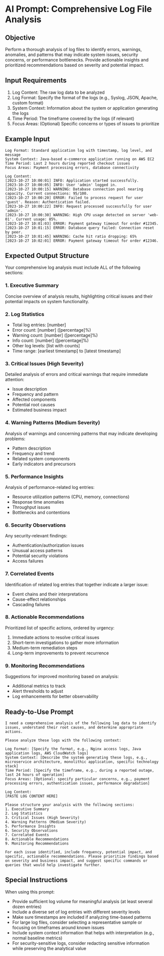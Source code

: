 # AI Prompt: Comprehensive Log File Analysis

## Objective
Perform a thorough analysis of log files to identify errors, warnings, anomalies, and patterns that may indicate system issues, security concerns, or performance bottlenecks. Provide actionable insights and prioritized recommendations based on severity and potential impact.

## Input Requirements
1. Log Content: The raw log data to be analyzed
2. Log Format: Specify the format of the logs (e.g., Syslog, JSON, Apache, custom format)
3. System Context: Information about the system or application generating the logs
4. Time Period: The timeframe covered by the logs (if relevant)
5. Focus Areas: (Optional) Specific concerns or types of issues to prioritize

## Example Input

```
Log Format: Standard application log with timestamp, log level, and message
System Context: Java-based e-commerce application running on AWS EC2
Time Period: Last 2 hours during reported checkout issues
Focus Areas: Payment processing errors, database connectivity

Log Content:
[2023-10-27 10:00:01] INFO: Application started successfully.
[2023-10-27 10:00:05] INFO: User 'admin' logged in.
[2023-10-27 10:00:15] WARNING: Database connection pool nearing capacity. Current connections: 95/100.
[2023-10-27 10:00:20] ERROR: Failed to process request for user 'guest'. Reason: Authentication failed.
[2023-10-27 10:00:22] INFO: Request processed successfully for user 'admin'.
[2023-10-27 10:00:30] WARNING: High CPU usage detected on server 'web-01'. Current usage: 85%.
[2023-10-27 10:01:03] ERROR: Payment gateway timeout for order #12345.
[2023-10-27 10:01:15] ERROR: Database query failed: Connection reset by peer.
[2023-10-27 10:01:45] WARNING: Cache hit ratio dropping: 65%
[2023-10-27 10:02:01] ERROR: Payment gateway timeout for order #12346.
```

## Expected Output Structure

Your comprehensive log analysis must include ALL of the following sections:

### 1. Executive Summary
Concise overview of analysis results, highlighting critical issues and their potential impacts on system functionality.

### 2. Log Statistics
* Total log entries: [number]
* Error count: [number] ([percentage]%)
* Warning count: [number] ([percentage]%)
* Info count: [number] ([percentage]%)
* Other log levels: [list with counts]
* Time range: [earliest timestamp] to [latest timestamp]

### 3. Critical Issues (High Severity)
Detailed analysis of errors and critical warnings that require immediate attention:
* Issue description
* Frequency and pattern
* Affected components
* Potential root causes
* Estimated business impact

### 4. Warning Patterns (Medium Severity)
Analysis of warnings and concerning patterns that may indicate developing problems:
* Pattern description
* Frequency and trend
* Related system components
* Early indicators and precursors

### 5. Performance Insights
Analysis of performance-related log entries:
* Resource utilization patterns (CPU, memory, connections)
* Response time anomalies
* Throughput issues
* Bottlenecks and contentions

### 6. Security Observations
Any security-relevant findings:
* Authentication/authorization issues
* Unusual access patterns
* Potential security violations
* Access failures

### 7. Correlated Events
Identification of related log entries that together indicate a larger issue:
* Event chains and their interpretations
* Cause-effect relationships
* Cascading failures

### 8. Actionable Recommendations
Prioritized list of specific actions, ordered by urgency:
1. Immediate actions to resolve critical issues
2. Short-term investigations to gather more information
3. Medium-term remediation steps
4. Long-term improvements to prevent recurrence

### 9. Monitoring Recommendations
Suggestions for improved monitoring based on analysis:
* Additional metrics to track
* Alert thresholds to adjust
* Log enhancements for better observability

## Ready-to-Use Prompt

```
I need a comprehensive analysis of the following log data to identify issues, understand their root causes, and determine appropriate actions.

Please analyze these logs with the following context:

Log Format: [Specify the format, e.g., Nginx access logs, Java application logs, AWS CloudWatch logs]
System Context: [Describe the system generating these logs, e.g., microservice architecture, monolithic application, specific technology stack]
Time Period: [Specify the timeframe, e.g., during a reported outage, last 24 hours of operation]
Focus Areas: [Optional: specify particular concerns, e.g., payment processing errors, authentication issues, performance degradation]

Log Content:
[PASTE LOG CONTENT HERE]

Please structure your analysis with the following sections:
1. Executive Summary
2. Log Statistics
3. Critical Issues (High Severity)
4. Warning Patterns (Medium Severity)
5. Performance Insights
6. Security Observations
7. Correlated Events
8. Actionable Recommendations
9. Monitoring Recommendations

For each issue identified, include frequency, potential impact, and specific, actionable recommendations. Please prioritize findings based on severity and business impact, and suggest specific commands or queries that would help investigate further.
```

## Special Instructions

When using this prompt:
- Provide sufficient log volume for meaningful analysis (at least several dozen entries)
- Include a diverse set of log entries with different severity levels
- Make sure timestamps are included if analyzing time-based patterns
- For large log files, consider selecting a representative sample or focusing on timeframes around known issues
- Include system context information that helps with interpretation (e.g., normal baseline metrics)
- For security-sensitive logs, consider redacting sensitive information while preserving the analytical value
